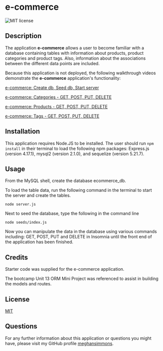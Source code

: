 # e-commerce

![MIT license](https://img.shields.io/badge/license-MIT-blue.svg)

## Description

The application **e-commerce** allows a user to become familiar with a database containing tables with information about products, product categories and product tags. Also, information about the associations between the different data points are included.

Because this application is not deployed, the following walkthrough videos  demonstrate the **e-commerce** application's functionality:

[e-commerce: Create db, Seed db, Start server](https://drive.google.com/file/d/1hOWHM_AbpaTRtRY9UJ3UKlDa8nTk7QQn/view)

[e-commerce: Categories - GET, POST, PUT, DELETE](https://drive.google.com/file/d/17GTr2zM07aSSHJaVA0vMaohu3ATeQiTt/view)

[e-commerce: Products - GET, POST, PUT, DELETE](https://drive.google.com/file/d/1rnKp4pS0NqmS6Koqn6l14Lle8mm-Z7zU/view)

[e-commerce: Tags - GET, POST, PUT, DELETE](https://drive.google.com/file/d/1lMXXrD_Ic9SqkaoPokKOk8Y0-o5vAFw8/view)

## Installation

This application requires Node.JS to be installed. The user should  run ```npm install``` in their terminal to load the following npm packages: Express.js (version 4.17.1), mysql2 (version 2.1.0), and sequelize (version 5.21.7).

## Usage
From the MySQL shell, create the database ecommerce_db. 

To load the table data, run the following command in the terminal to start the server and create the tables.

```node server.js```

Next to seed the database, type the following in the command line 

```node seeds/index.js```

Now you can manipulate the data in the database using various commands including: GET, POST, PUT and DELETE in Insomnia until the front end of the application has been finished.

## Credits

Starter code was supplied for the e-commerce application. 

The bootcamp Unit 13 ORM Mini Project was referenced to assist in building the models and routes.

## License
[MIT](https://choosealicense.com/licenses/mit/)

## Questions
For any further information about this application or questions you might have, please visit my GitHub profile
[meghansimmons](https://github.com/meghansimmons/e-commerce).
